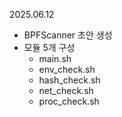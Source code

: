 2025.06.12
 - BPFScanner 초안 생성
 - 모듈 5개 구성
   - main.sh
   - env_check.sh
   - hash_check.sh
   - net_check.sh
   - proc_check.sh
 
